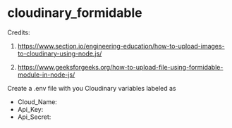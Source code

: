 # cloudinary_formidable

Credits:
1. https://www.section.io/engineering-education/how-to-upload-images-to-cloudinary-using-node.js/

2. https://www.geeksforgeeks.org/how-to-upload-file-using-formidable-module-in-node-js/


Create a .env file with you Cloudinary variables labeled as

- Cloud_Name:
- Api_Key:
- Api_Secret: